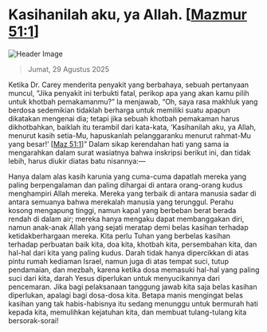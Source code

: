 
# Kasihanilah aku, ya Allah. [[Mazmur 51:1](http://alkitab.sabda.org/?Mazmur%2051:1)]

![Header Image](https://alkitab.app/slice/sunrise.jpg)

> Jumat, 29 Agustus 2025

Ketika Dr. Carey menderita penyakit yang berbahaya, sebuah pertanyaan muncul, ”Jika penyakit ini terbukti fatal, perikop apa yang akan kamu pilih untuk khotbah pemakamanmu?” Ia menjawab, “Oh, saya rasa makhluk yang berdosa sedemikian tidaklah berharga untuk memiliki suatu apapun dikatakan mengenai dia; tetapi jika sebuah khotbah pemakaman harus dikhotbahkan, baiklah itu terambil dari kata-kata, ‘Kasihanilah aku, ya Allah, menurut kasih setia-Mu, hapuskanlah pelanggaranku menurut rahmat-Mu yang besar!’ [[Maz 51:1](http://alkitab.sabda.org/?Maz%2051:1)]” Dalam sikap kerendahan hati yang sama ia mengarahkan dalam surat wasiatnya bahwa inskripsi berikut ini, dan tidak lebih, harus diukir diatas batu nisannya:—

Hanya dalam alas kasih karunia yang cuma-cuma dapatlah mereka yang paling berpengalaman dan paling dihargai di antara orang-orang kudus menghampiri Allah mereka. Mereka yang terbaik di antara manusia sadar di antara semuanya bahwa merekalah manusia yang terunggul. Perahu kosong mengapung tinggi, namun kapal yang berbeban berat berada rendah di dalam air; mereka hanya mengaku dapat membanggakan diri, namun anak-anak Allah yang sejati meratap demi belas kasihan terhadap ketidakberhargaan mereka. Kita perlu Tuhan yang berbelas kasihan terhadap perbuatan baik kita, doa kita, khotbah kita, persembahan kita, dan hal-hal dari kita yang paling kudus. Darah tidak hanya dipercikkan di atas pintu rumah kediaman Israel, namun juga di atas tempat suci, tutup pendamaian, dan mezbah, karena ketika dosa memasuki hal-hal yang paling suci dari kita, darah Yesus diperlukan untuk menyucikannya dari pencemaran. Jika bagi pelaksanaan tanggung jawab kita saja belas kasihan diperlukan, apalagi bagi dosa-dosa kita. Betapa manis mengingat belas kasihan yang tak habis-habisnya itu sedang menunggu untuk bermurah hati kepada kita, memulihkan kejatuhan kita, dan membuat tulang-tulang kita bersorak-sorai!
    